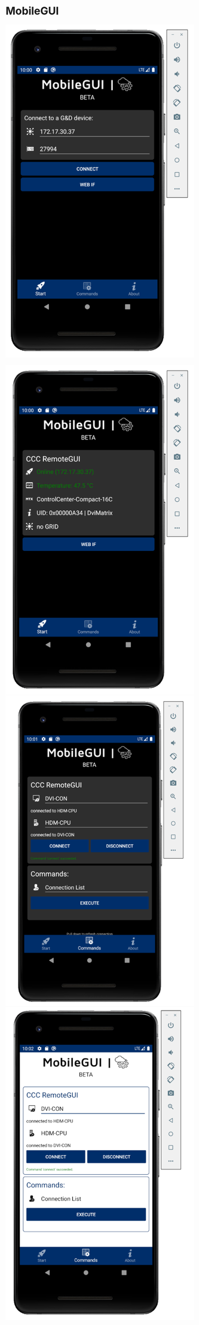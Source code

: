 # MobileGUI
![alt text](https://raw.githubusercontent.com/tomvalk/RemoteGUI-Releases/main/Screenshot_MobileGUI/MobileGUI_Start.png)	<br/>	
![alt text](https://raw.githubusercontent.com/tomvalk/RemoteGUI-Releases/main/Screenshot_MobileGUI/MobileGUI_Connected.png )	<br/>
![alt text](https://raw.githubusercontent.com/tomvalk/RemoteGUI-Releases/main/Screenshot_MobileGUI/MobileGUI_XML_Commands.png )	<br/>
![alt text](https://raw.githubusercontent.com/tomvalk/RemoteGUI-Releases/main/Screenshot_MobileGUI/MobileGUI_Light.png )	<br/>
